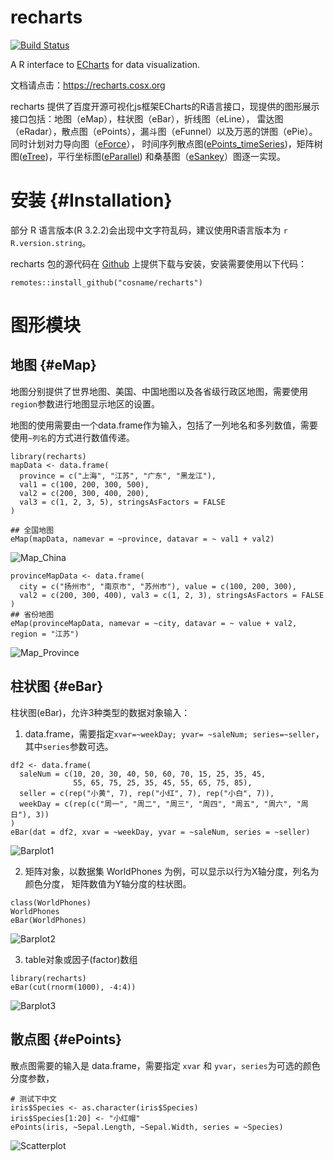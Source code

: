 recharts
========
[![Build Status](https://travis-ci.org/cosname/recharts.svg?branch=master)](https://travis-ci.org/cosname/recharts)

A R interface to [ECharts](https://github.com/ecomfe/echarts) for data visualization.

文档请点击：<https://recharts.cosx.org>

recharts 提供了百度开源可视化js框架ECharts的R语言接口，现提供的图形展示接口包括：地图（eMap），柱状图（eBar），折线图（eLine），
雷达图（eRadar），散点图（ePoints），漏斗图（eFunnel）以及万恶的饼图（ePie）。
同时计划对力导向图（[eForce](http://echarts.baidu.com/demo.html#graph-force)），
时间序列散点图([ePoints_timeSeries](http://echarts.baidu.com/demo.html#graph-life-expectancy))，矩阵树图([eTree](http://echarts.baidu.com/demo.html#treemap-disk))，平行坐标图([eParallel](http://echarts.baidu.com/demo.html#parallel-aqi)) 和桑基图（[eSankey](http://echarts.baidu.com/demo.html#sankey-energy)）图逐一实现。

# 安装 {#Installation}

部分 R 语言版本(R 3.2.2)会出现中文字符乱码，建议使用R语言版本为 `r R.version.string`。

recharts 包的源代码在 [Github](https://github.com/cosname/recharts) 上提供下载与安装，安装需要使用以下代码：

```{r, eval = FALSE}
remotes::install_github("cosname/recharts")
```

# 图形模块

## 地图 {#eMap}

地图分别提供了世界地图、美国、中国地图以及各省级行政区地图，需要使用`region`参数进行地图显示地区的设置。

地图的使用需要由一个data.frame作为输入，包括了一列地名和多列数值，需要使用`~列名`的方式进行数值传递。

```{r}
library(recharts)
mapData <- data.frame(
  province = c("上海", "江苏", "广东", "黑龙江"),
  val1 = c(100, 200, 300, 500), 
  val2 = c(200, 300, 400, 200), 
  val3 = c(1, 2, 3, 5), stringsAsFactors = FALSE
)

## 全国地图
eMap(mapData, namevar = ~province, datavar = ~ val1 + val2)
```

![Map_China](screenshots/map_china.png)

```{r}
provinceMapData <- data.frame(
  city = c("扬州市", "南京市", "苏州市"), value = c(100, 200, 300),
  val2 = c(200, 300, 400), val3 = c(1, 2, 3), stringsAsFactors = FALSE
)
## 省份地图
eMap(provinceMapData, namevar = ~city, datavar = ~ value + val2, region = "江苏")
```

![Map_Province](screenshots/map_province.png)

## 柱状图 {#eBar}

柱状图(eBar)，允许3种类型的数据对象输入：

1. data.frame，需要指定`xvar=~weekDay; yvar= ~saleNum; series=~seller`，其中`series`参数可选。

```{r}
df2 <- data.frame(
  saleNum = c(10, 20, 30, 40, 50, 60, 70, 15, 25, 35, 45, 
              55, 65, 75, 25, 35, 45, 55, 65, 75, 85),
  seller = c(rep("小黄", 7), rep("小红", 7), rep("小白", 7)),
  weekDay = c(rep(c("周一", "周二", "周三", "周四", "周五", "周六", "周日"), 3))
)
eBar(dat = df2, xvar = ~weekDay, yvar = ~saleNum, series = ~seller)
```

![Barplot1](screenshots/barplot1.png)


2. 矩阵对象，以数据集 WorldPhones 为例，可以显示以行为X轴分度，列名为颜色分度，
矩阵数值为Y轴分度的柱状图。

```{r}
class(WorldPhones)
WorldPhones
eBar(WorldPhones)
```

![Barplot2](screenshots/barplot2.png)

3. table对象或因子(factor)数组

```{r}
library(recharts)
eBar(cut(rnorm(1000), -4:4))
```

![Barplot3](screenshots/barplot3.png)

## 散点图 {#ePoints}

散点图需要的输入是 data.frame，需要指定 `xvar` 和 `yvar`，`series`为可选的颜色分度参数，

```{r}
# 测试下中文
iris$Species <- as.character(iris$Species)
iris$Species[1:20] <- "小红帽"
ePoints(iris, ~Sepal.Length, ~Sepal.Width, series = ~Species)
```

![Scatterplot](screenshots/Scatterplot.png)
